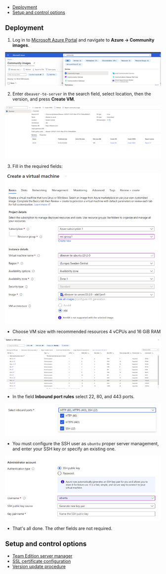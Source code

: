 - [Deployment](#deployment)
- [Setup and control options](#setup-and-control-options)


## Deployment

1. Log in to [Microsoft Azure Portal](https://portal.azure.com/) and navigate to **Azure -> Community images**.

![Alt text](images/community-images.png)

2. Enter `dbeaver-te-server` in the search field, select location, then the version, and press **Create VM**.


![Alt text](images/community-gallery.png)

3. Fill in the required fields:

![Alt text](images/create-vm.png)

- Choose VM size with recommended resources 4 vCPUs and 16 GiB RAM

![Alt text](images/machine-type.png)

- In the field **Inbound port rules** select 22, 80, and 443 ports.

![Alt text](images/select-inbound-ports.png)

- You must configure the SSH user as `ubuntu` proper server management, and enter your SSH key or specify an existing one.


![Alt text](images/configure-administrator-account.png)

- That's all done. The other fields are not required.

## Setup and control options

- [Team Edition server manager](../../manager/)
- [SSL certificate configuration](../../SSL/)
- [Version update procedure](../../manager/README.md#version-update-procedure)
